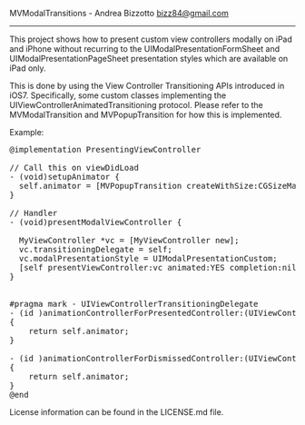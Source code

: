 
MVModalTransitions - Andrea Bizzotto <bizz84@gmail.com>

-------------------------------------------------------

This project shows how to present custom view controllers modally on iPad and iPhone without recurring to the UIModalPresentationFormSheet and UIModalPresentationPageSheet presentation styles which are available on iPad only.

This is done by using the View Controller Transitioning APIs introduced in iOS7. Specifically, some custom classes implementing the UIViewControllerAnimatedTransitioning protocol. Please refer to the MVModalTransition and MVPopupTransition for how this is implemented.

Example:

<pre>
@implementation PresentingViewController

// Call this on viewDidLoad
- (void)setupAnimator {
  self.animator = [MVPopupTransition createWithSize:CGSizeMake(300, 300) dimBackground:YES shouldDismissOnBackgroundViewTap:NO delegate:nil];
}

// Handler
- (void)presentModalViewController {

  MyViewController *vc = [MyViewController new];
  vc.transitioningDelegate = self;
  vc.modalPresentationStyle = UIModalPresentationCustom;
  [self presentViewController:vc animated:YES completion:nil];  
}


#pragma mark - UIViewControllerTransitioningDelegate
- (id <UIViewControllerAnimatedTransitioning>)animationControllerForPresentedController:(UIViewController *)presented presentingController:(UIViewController *)presenting sourceController:(UIViewController *)source
{
    return self.animator;
}

- (id <UIViewControllerAnimatedTransitioning>)animationControllerForDismissedController:(UIViewController *)dismissed
{
    return self.animator;
}
@end
</pre>

License information can be found in the LICENSE.md file.

